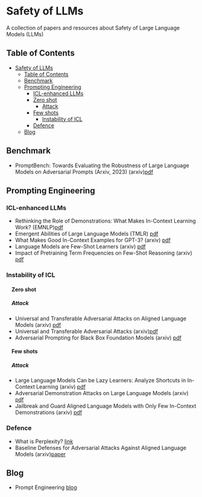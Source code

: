# Safety of LLMs<span id="head"/>
A collection of papers and resources about Safety of Large Language Models (LLMs)

## Table of Contents<span id="contents"/>
* [Safety of LLMs](#head)
  * [Table of Contents](#contents)
  * [Benchmark](#benchmark)
  * [Prompting Engineering](#prompting)
    * [ICL-enhanced LLMs](#ICL-enhanced-LLMs)
    * [Zero shot](#zero)
      * [Attack](#z-attack) 
    * [Few shots](#few)
      * [Instability of ICL](#Instability-of-ICL)
    * [Defence](#defence)
  * [Blog](#blog)

## Benchmark<span id="benchmark"/>
* PromptBench: Towards Evaluating the Robustness of Large Language Models on Adversarial Prompts (Arxiv, 2023) (arxiv)[pdf](https://arxiv.org/pdf/2306.04528.pdf)

## Prompting Engineering<span id="prompting"/>
### ICL-enhanced LLMs<span id="ICL-enhanced-LLMs"/>
* Rethinking the Role of Demonstrations: What Makes In-Context Learning Work? (EMNLP)[pdf](https://arxiv.org/pdf/2202.12837.pdf)
* Emergent Abilities of Large Language Models (TMLR) [pdf](https://arxiv.org/pdf/2206.07682.pdf)
* What Makes Good In-Context Examples for GPT-3? (arxiv) [pdf](https://arxiv.org/pdf/2101.06804.pdf)
* Language Models are Few-Shot Learners (arxiv) [pdf](https://arxiv.org/pdf/2005.14165.pdf)
* Impact of Pretraining Term Frequencies on Few-Shot Reasoning (arxiv) [pdf](https://arxiv.org/pdf/2202.07206.pdf)
### Instability of ICL<span id="Instability-of-ICL"/>

#### &emsp;Zero shot<span id="zero"/>
##### &emsp;Attack<span id="z-attack"/>
* Universal and Transferable Adversarial Attacks on Aligned Language Models (arxiv) [pdf](https://arxiv.org/pdf/2307.15043.pdf)
* Universal and Transferable Adversarial Attacks (arxiv)[pdf](https://arxiv.org/pdf/2307.15043.pdf)
* Adversarial Prompting for Black Box Foundation Models (arxiv) [pdf](https://arxiv.org/abs/2302.04237)
  
#### &emsp;Few shots <span id="few"/>
#####  &emsp;Attack<span id="Instability-of-ICL"/>
* Large Language Models Can be Lazy Learners: Analyze Shortcuts in In-Context Learning (arxiv) [pdf](https://arxiv.org/pdf/2305.17256.pdf)
* Adversarial Demonstration Attacks on Large Language Models (arxiv) [pdf](https://arxiv.org/pdf/2305.14950.pdf)
* Jailbreak and Guard Aligned Language Models with Only Few In-Context Demonstrations (arxiv) [pdf](https://arxiv.org/pdf/2310.06387.pdf)
  
### Defence <span id="defence"/>
* What is Perplexity? [link](https://lukesalamone.github.io/posts/perplexity/)
* Baseline Defenses for Adversarial Attacks Against Aligned Language Models (arxiv)[paper](https://arxiv.org/pdf/2309.00614.pdf)
## Blog<span id="blog"/>
* Prompt Engineering [blog](https://lilianweng.github.io/posts/2023-03-15-prompt-engineering/)

